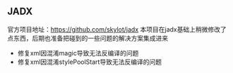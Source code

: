 ## JADX
官方项目地址：https://github.com/skylot/jadx
本项目在jadx基础上稍微修改了点东西，后期也准备把碰到的一些问题的解决方案集成进来

* 修复xml因混淆magic导致无法反编译的问题
* 修复xml因混淆stylePoolStart导致无法反编译的问题
